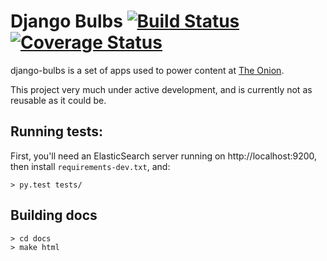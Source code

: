 # Django Bulbs [![Build Status](https://travis-ci.org/theonion/django-bulbs.svg?branch=promotions)](https://travis-ci.org/theonion/django-bulbs) [![Coverage Status](https://img.shields.io/coveralls/theonion/django-bulbs.svg)](https://coveralls.io/r/theonion/django-bulbs?branch=master)




django-bulbs is a set of apps used to power content at [The Onion](http://www.theonion.com).

This project very much under active development, and is currently not as reusable as it could be.

## Running tests:

First, you'll need an ElasticSearch server running on http://localhost:9200, then install `requirements-dev.txt`, and:

    > py.test tests/

## Building docs

    > cd docs
    > make html
